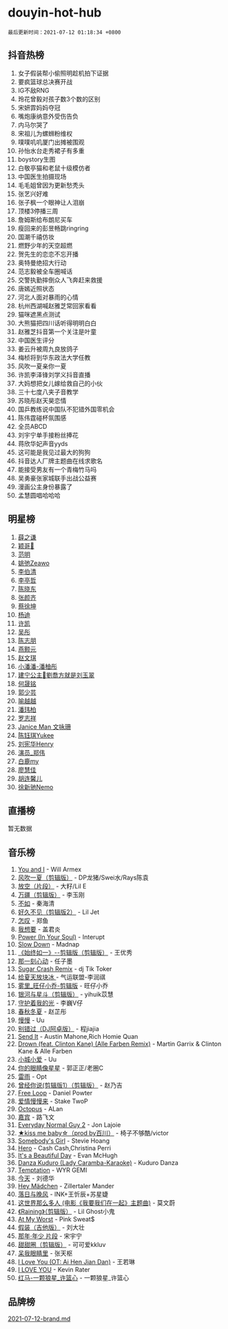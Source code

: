 # douyin-hot-hub

`最后更新时间：2021-07-12 01:18:34 +0800`

## 抖音热榜

1. 女子假装帮小偷照明趁机拍下证据
1. 要疯篮球总决赛开战
1. IG不敌RNG
1. 玲花曾毅对孩子数3个数的区别
1. 宋妍霏妈妈夺冠
1. 嘴炮康纳意外受伤告负
1. 内马尔哭了
1. 宋祖儿为螺蛳粉维权
1. 噗噗叽叽厦门出摊被围观
1. 孙怡水台走秀裙子有多重
1. boystory生图
1. 白敬亭猫和老鼠十级模仿者
1. 中国医生拍摄现场
1. 毛毛姐曾因为更新愁秃头
1. 张艺兴好难
1. 张子枫一个眼神让人泪崩
1. 顶楼3停播三周
1. 詹姆斯给布朗尼买车
1. 瘦回来的彭昱畅跳ringring
1. 国潮千禧仿妆
1. 燃野少年的天空超燃
1. 贺先生的恋恋不忘开播
1. 奥特曼绝招大行动
1. 范志毅被全车圈喊话
1. 交警执勤摔倒众人飞奔赶来救援
1. 唐嫣近照状态
1. 河北人面对暴雨的心情
1. 杭州西湖喊赵雅芝常回家看看
1. 猫咪遮黑点测试
1. 大熊猫把四川话听得明明白白
1. 赵雅芝抖音第一个关注是叶童
1. 中国医生评分
1. 姜云升被周九良放鸽子
1. 梅桢将到华东政法大学任教
1. 风吹一夏亲你一夏
1. 许凯李泽锋刘学义抖音直播
1. 大妈想把女儿嫁给救自己的小伙
1. 三十七度八夹子音教学
1. 苏晓彤赵天昊恋情
1. 国乒教练说中国队不犯错外国零机会
1. 陈伟霆碰杯氛围感
1. 全员ABCD
1. 刘宇宁单手接粉丝捧花
1. 蒋欣华妃声音yyds
1. 这可能是我见过最大的狗狗
1. 抖音达人厂牌主题曲在线求歌名
1. 能接受男友有一个青梅竹马吗
1. 吴勇豪张家城联手出战公益赛
1. 漫画公主身份暴露了
1. 孟慧圆唱哈哈哈

## 明星榜

1. [薛之谦](https://www.iesdouyin.com/share/user/96392803790?sec_uid=MS4wLjABAAAAV9gNIy6uaO24sU0-g3Uz_kxHqIRYQrKqDXtLSBtsm5E)
1. [颖哥💫](https://www.iesdouyin.com/share/user/50664904451?sec_uid=MS4wLjABAAAA2EtDqdtNMtrVDZ3s3bXG7h-P2mOrHZUo7TdVTKKxomk)
1. [范明](https://www.iesdouyin.com/share/user/2150298046176107?sec_uid=MS4wLjABAAAAPlNect2o52Pte42lDsZwtSpYHiRFYSTkyW0G8khAMtFKTgjAT_SgpazpVxOSEcYJ)
1. [姚弛Zeawo](https://www.iesdouyin.com/share/user/3021098475586557?sec_uid=MS4wLjABAAAAP0oEpWcXEEAUh0ABOUN96IYCl70OCzXAsXEC5wOo4INce_6_8qGYSV8IMzzRia0N)
1. [李伯清](https://www.iesdouyin.com/share/user/958384947601944?sec_uid=MS4wLjABAAAAJ70_gbgcwaY2k-DBCEExdLYM8DzBtDD4isUxNXUKuNQ)
1. [李亭哲](https://www.iesdouyin.com/share/user/2352578412426135?sec_uid=MS4wLjABAAAAZH6xYHnYijwvAd3mkfNKg9cnlsw70zjlCr51Nmm3CSq1bspFiBYDappO4ZBFVJ8h)
1. [陈晓东](https://www.iesdouyin.com/share/user/100875620428?sec_uid=MS4wLjABAAAAY9sqZriFrcPkPD_nRzD91mprS359cH17tiOr2HVLeK8)
1. [张颜齐](https://www.iesdouyin.com/share/user/2669221881581592?sec_uid=MS4wLjABAAAAnscoiLzTaRdJSzqrmFv7I2FUHE0t09nkoIhZAMd-nl6XcCwl03NPB_zx5xoSPqcP)
1. [蔡徐坤](https://www.iesdouyin.com/share/user/103313639528?sec_uid=MS4wLjABAAAAxj2Cuu75g3I2pGOs7jtw5XN6WMiCKbA-jfIjlONRRvM)
1. [杨迪](https://www.iesdouyin.com/share/user/59613940436?sec_uid=MS4wLjABAAAAEuj9XLaCT2xX3yFI9mDeaBvYw8HTFN8Pf6ReRNwLJG4)
1. [许凯](https://www.iesdouyin.com/share/user/74885334220?sec_uid=MS4wLjABAAAA1lmOnZRQ70GGdNlv9GfnuPVGSBvTVXeW0HDskx7HhGU)
1. [吴彤](https://www.iesdouyin.com/share/user/135971802463452?sec_uid=MS4wLjABAAAASrvXCpcOu8OFe3QMy1hNrPNDt3ZjWiqpS5xl0ocAWpo)
1. [陈志朋](https://www.iesdouyin.com/share/user/77391083789?sec_uid=MS4wLjABAAAAociWkMmkbn56j3U_LFS1sXdGOwWHOao-uYroDyht2wU)
1. [燕颢元](https://www.iesdouyin.com/share/user/61013325157?sec_uid=MS4wLjABAAAAeS6kamnxkhO6z23uIv6dVn42W_HJIpIsTCc2GNnQ0uw)
1. [赵文琪](https://www.iesdouyin.com/share/user/4433692141553823?sec_uid=MS4wLjABAAAAro5CmD96JZeN5-EyjnO1VrWYjM_7V8EbQHua0QbNj9DhLHnLn1peMH3ZmcLUYE2j)
1. [小潘潘-潘柚彤](https://www.iesdouyin.com/share/user/84063721482?sec_uid=MS4wLjABAAAAQf9alelOm8_s-ODwrxGOtZUAl6g8Yss2oHlrQZi8_EA)
1. [建宁公主👸劉喬方就是刘玉翠](https://www.iesdouyin.com/share/user/108723315332?sec_uid=MS4wLjABAAAAtGsxUUUvDPLwsOYHn9msaRZ_L-GbOvOXmvv1An4vTAk)
1. [何晟铭](https://www.iesdouyin.com/share/user/94543832710?sec_uid=MS4wLjABAAAAIb3kmxoYS-qZM4Kjq9n-YHB3BFhK73vyJwUZiIpjMGU)
1. [郭少芸](https://www.iesdouyin.com/share/user/101412720179?sec_uid=MS4wLjABAAAAhi7CA3xiCYeAPPuN7nKrifBN_Mx1v6w_0Ft-lnL08Zc)
1. [喻越越](https://www.iesdouyin.com/share/user/92796258703?sec_uid=MS4wLjABAAAAswuJndiGumuWXqm46cYiCMvyayRpbqMxECq5n16iY6o)
1. [潘玮柏](https://www.iesdouyin.com/share/user/3474078205493003?sec_uid=MS4wLjABAAAAvu0PYwh4yYYzYae7Mt_d47fbsa6hCCZZ7W2YgMr7Ju05nDdlzW3tZXjm84fvgtZz)
1. [罗志祥](https://www.iesdouyin.com/share/user/76725372134?sec_uid=MS4wLjABAAAA2jD45shuaphDnTULtCA3baR-xPXsD97pzSzgKAYwfss)
1. [Janice Man 文咏珊](https://www.iesdouyin.com/share/user/2858325112000996?sec_uid=MS4wLjABAAAAC1sS0PFS5xeLSXE24KmC8-K-wZQji5OS92-5amdnJOuqU0G635IxmYHecqp3VPNd)
1. [陈钰琪Yukee](https://www.iesdouyin.com/share/user/93378652232?sec_uid=MS4wLjABAAAAhTZ6RemvE4X2asHlWop9rdBHrNOpgnkrdRS4SgAkD3I)
1. [刘宪华Henry](https://www.iesdouyin.com/share/user/3847908282870407?sec_uid=MS4wLjABAAAAtrU-PgQOFGoDpNniVNr8bC0y-nMcxe8qyq-smKZlbqK7CvbOxQpfUPAgGgvxUqYm)
1. [演员_郑伟](https://www.iesdouyin.com/share/user/62179645764?sec_uid=MS4wLjABAAAAewc0nh5oOtLWw5suwhRY7r4Osp8VgaAZWdhruTbqA0Y)
1. [白鹿my](https://www.iesdouyin.com/share/user/67262082771?sec_uid=MS4wLjABAAAAORCDztC7TcHbBDZ4e6JwLx6CfMzl-OIOLx6YKrcIA-U)
1. [廖慧佳](https://www.iesdouyin.com/share/user/58250591209?sec_uid=MS4wLjABAAAAe8R_QOXnro-Vq-KSx4OljK4SZssh6GZALHsfF0zYJXM)
1. [胡连馨儿](https://www.iesdouyin.com/share/user/71598170151?sec_uid=MS4wLjABAAAAgtWFd04yrwZ3RZVByGsWtInlMiIkb_w-Uhj120oeFsM)
1. [徐新驰Nemo](https://www.iesdouyin.com/share/user/3835551028098908?sec_uid=MS4wLjABAAAAWNOcr8twz-mRcmeB7X4DTtN3R_vIUj4ZYDWkrizBbjCw2cCXwSZMnHAK00yQHws4)

## 直播榜

暂无数据

## 音乐榜

1. [You and I](https://sf3-cdn-tos.douyinstatic.com/obj/tos-cn-ve-2774/6d41d079cdc24be0b6a3311869b3fa44) - Will Armex
1. [风吹一夏（剪辑版）](https://sf6-cdn-tos.douyinstatic.com/obj/tos-cn-ve-2774/64b5a4609eb843c29c974d39d4d5d058) - DP龙猪/Swei水/Rays陈袁
1. [放空（片段）]() - 大籽/Lil E
1. [万疆（剪辑版）](https://sf3-cdn-tos.douyinstatic.com/obj/tos-cn-ve-2774/59f5b22062174b639df7640423f84460) - 李玉刚
1. [不如]() - 秦海清
1. [好久不见（剪辑版2）](https://sf3-cdn-tos.douyinstatic.com/obj/tos-cn-ve-2774/82e4fd8e1c1148e7b6aaed1a5c081341) - Lil Jet
1. [怎叹](https://sf6-cdn-tos.douyinstatic.com/obj/tos-cn-ve-2774/66b23b4108a942e986f0e770385c8781) - 郑鱼
1. [我想要]() - 盖君炎
1. [Power (In Your Soul)](https://sf3-cdn-tos.douyinstatic.com/obj/tos-cn-ve-2774/fd7e24a379524831a3735ead41eb0f1f) - Interupt
1. [Slow Down](https://sf3-cdn-tos.douyinstatic.com/obj/tos-cn-ve-2774/233f8cbb64e84582942fed899ec76a41) - Madnap
1. [《始终如一》--剪辑版（剪辑版）](https://sf3-cdn-tos.douyinstatic.com/obj/tos-cn-ve-2774/0811166758944c53a5c682ebd0f4e27d) - 王优秀
1. [那一刻心动](https://sf3-cdn-tos.douyinstatic.com/obj/tos-cn-ve-2774/4c0ed00133e3439592b4741c72acc6f3) - 任子墨
1. [Sugar Crash Remix](https://sf6-cdn-tos.douyinstatic.com/obj/tos-cn-ve-2774/6a3f0b6c9d2340c99fa2afc32d2db6dc) - dj Tik Toker
1. [给夏天放块冰 ](https://sf6-cdn-tos.douyinstatic.com/obj/tos-cn-ve-2774/e5b1a3eaf59e4abc85ecbf754d968891) - 气运联盟-李润祺
1. [雾里_旺仔小乔-剪辑版](https://sf3-cdn-tos.douyinstatic.com/obj/tos-cn-ve-2774/5ba2bcf2f9364a7aaf8726b6ca8b79ee) - 旺仔小乔
1. [银河与星斗（剪辑版）](https://sf6-cdn-tos.douyinstatic.com/obj/tos-cn-ve-2774/cd29a9dd83664524b056312707bcfe34) - yihuik苡慧
1. [守护着我的光](https://sf3-cdn-tos.douyinstatic.com/obj/tos-cn-ve-2774/9df800f62ae04a7191b9ab23ff6e329b) - 李巍V仔
1. [春秋冬夏](https://sf3-cdn-tos.douyinstatic.com/obj/tos-cn-ve-2774/400440234aa24e98a41aead7a50ed639) - 赵芷彤
1. [慢慢]() - Uu
1. [别错过（DJ阿卓版）]() - 程jiajia
1. [Send It](https://sf6-cdn-tos.douyinstatic.com/obj/tos-cn-ve-2774/45bdbf78005146529d550a75a4788eba) - Austin Mahone,Rich Homie Quan
1. [Drown (feat. Clinton Kane) (Alle Farben Remix)](https://sf3-cdn-tos.douyinstatic.com/obj/tos-cn-ve-2774/62db4107a5a24443a49ba989cba509c2) - Martin Garrix & Clinton Kane & Alle Farben
1. [小城小爱]() - Uu
1. [你的眼睛像星星]() - 郭正正/老圈C
1. [雷雨](https://sf6-cdn-tos.douyinstatic.com/obj/tos-cn-ve-2774/cf4862cf73a54e8189085b9b72ed4f67) - Opt
1. [曾经你说(剪辑版1）（剪辑版）](https://sf3-cdn-tos.douyinstatic.com/obj/tos-cn-ve-2774/009731e932704ed28ba74617e292f8c0) - 赵乃吉
1. [Free Loop](https://sf3-cdn-tos.douyinstatic.com/obj/tos-cn-ve-2774/6bf7cbdca7a54b26983694a314531bd4) - Daniel Powter
1. [爱情慢慢来](https://sf6-cdn-tos.douyinstatic.com/obj/tos-cn-ve-2774/28c7f5aba8f24e70a45e8db8c3fce8a2) - Stake TwoP
1. [Octopus](https://sf6-cdn-tos.douyinstatic.com/obj/tos-cn-ve-2774/9c39477599524807b58e6e5ad9b84a13) - ALan
1. [嘉宾](https://sf3-cdn-tos.douyinstatic.com/obj/tos-cn-ve-2774/dbca83ff9925425f8692a03c7f7dec0d) - 路飞文
1. [Everyday Normal Guy 2](https://sf3-cdn-tos.douyinstatic.com/obj/tos-cn-ve-2774/03be5e5dc6b04f74967aa89834302567) - Jon Lajoie
1. [★kiss me baby☆（prod by百川）](https://sf6-cdn-tos.douyinstatic.com/obj/tos-cn-ve-2774/1ee7e93c39804ac493a60daa3d9ded65) - 椅子不够酷/victor
1. [Somebody's Girl](https://sf3-cdn-tos.douyinstatic.com/obj/tos-cn-ve-2774/1c1606c5bb40493a9ffe77142fc829bc) - Stevie Hoang
1. [Hero](https://sf3-cdn-tos.douyinstatic.com/obj/tos-cn-ve-2774/09b6d69a66914476946945ca053d35ea) - Cash Cash,Christina Perri
1. [It's a Beautiful Day](https://sf6-cdn-tos.douyinstatic.com/obj/tos-cn-ve-2774/1be39e912a2c4efe9e40d94dbee7cb29) - Evan McHugh
1. [Danza Kuduro (Lady Caramba-Karaoke)](https://sf3-cdn-tos.douyinstatic.com/obj/tos-cn-ve-2774/f279550c4a094e038cfa16b016b7a84b) - Kuduro Danza
1. [Temptation](https://sf3-cdn-tos.douyinstatic.com/obj/tos-cn-ve-2774/529fd1351f1b4384b2eac3d7ab66aca5) - WYR GEMI
1. [今天]() - 刘德华
1. [Hey Mädchen]() - Zillertaler Mander
1. [落日与晚风]() - INK+王忻辰+苏星婕
1. [这世界那么多人 (电影《我要我们在一起》主题曲)]() - 莫文蔚
1. [《Raining》（剪辑版）](https://sf3-cdn-tos.douyinstatic.com/obj/tos-cn-ve-2774/7be2735a9c5c42219f8e738c78fcadb3) - Lil Ghost小鬼
1. [At My Worst](https://sf3-cdn-tos.douyinstatic.com/obj/tos-cn-ve-2774/e27c2d66fe624dd2a0d70f38698e2680) - Pink Sweat$
1. [假装（吉他版）](https://sf3-cdn-tos.douyinstatic.com/obj/tos-cn-ve-2774/3e1d4774b8e64977aaec60c991369e0d) - 刘大壮
1. [那年·年少 片段](https://sf3-cdn-tos.douyinstatic.com/obj/tos-cn-ve-2774/b8bd8b6ee1084284ac6cae4a17600b8e) - 宋宇宁
1. [甜甜圈（剪辑版）](https://sf3-cdn-tos.douyinstatic.com/obj/tos-cn-ve-2774/8e8a4287825b4c6d8b76835ec9bbe52c) - 可可爱kkluv
1. [呆我眼睛里](https://sf6-cdn-tos.douyinstatic.com/obj/tos-cn-ve-2774/dec5dbd0ccec4f0581e9c2b2a25efc4d) - 张天枢
1. [I Love You (OT: Ai Hen Jian Dan)]() - 王若琳
1. [I LOVE YOU](https://sf6-cdn-tos.douyinstatic.com/obj/tos-cn-ve-2774/c302ebd27f31424091e9d2773d742f63) - Kevin Rater
1. [红马-一颗狼星_许篮心]() - 一颗狼星_许篮心

## 品牌榜

[2021-07-12-brand.md](2021-07-12-brand.md)
